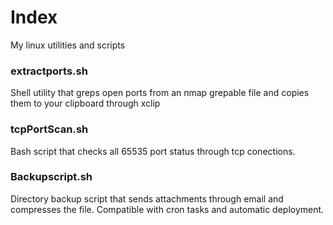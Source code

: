 # Index
My linux utilities and scripts

### extractports.sh
Shell utility that greps open ports from an nmap grepable file and copies them to your clipboard through xclip

### tcpPortScan.sh
Bash script that checks all 65535 port status through tcp conections.

### Backupscript.sh
Directory backup script that sends attachments through email and compresses the file. Compatible with cron tasks and automatic deployment.
